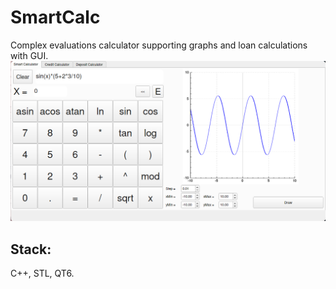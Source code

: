 # SmartCalc
Complex evaluations calculator supporting graphs and loan calculations with GUI.
![example](misc/images/calc.png)
## Stack:
C++, STL, QT6.
